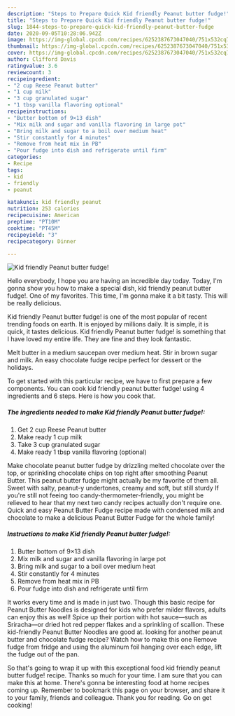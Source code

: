 ```yaml
---
description: "Steps to Prepare Quick Kid friendly Peanut butter fudge!"
title: "Steps to Prepare Quick Kid friendly Peanut butter fudge!"
slug: 1844-steps-to-prepare-quick-kid-friendly-peanut-butter-fudge
date: 2020-09-05T10:28:06.942Z
image: https://img-global.cpcdn.com/recipes/6252387673047040/751x532cq70/kid-friendly-peanut-butter-fudge-recipe-main-photo.jpg
thumbnail: https://img-global.cpcdn.com/recipes/6252387673047040/751x532cq70/kid-friendly-peanut-butter-fudge-recipe-main-photo.jpg
cover: https://img-global.cpcdn.com/recipes/6252387673047040/751x532cq70/kid-friendly-peanut-butter-fudge-recipe-main-photo.jpg
author: Clifford Davis
ratingvalue: 3.6
reviewcount: 3
recipeingredient:
- "2 cup Reese Peanut butter"
- "1 cup milk"
- "3 cup granulated sugar"
- "1 tbsp vanilla flavoring optional"
recipeinstructions:
- "Butter bottom of 9×13 dish"
- "Mix milk and sugar and vanilla flavoring in large pot"
- "Bring milk and sugar to a boil over medium heat"
- "Stir constantly for 4 minutes"
- "Remove from heat mix in PB"
- "Pour fudge into dish and refrigerate until firm"
categories:
- Recipe
tags:
- kid
- friendly
- peanut

katakunci: kid friendly peanut 
nutrition: 253 calories
recipecuisine: American
preptime: "PT10M"
cooktime: "PT45M"
recipeyield: "3"
recipecategory: Dinner

---
```



![Kid friendly Peanut butter fudge!](https://img-global.cpcdn.com/recipes/6252387673047040/751x532cq70/kid-friendly-peanut-butter-fudge-recipe-main-photo.jpg)

Hello everybody, I hope you are having an incredible day today. Today, I'm gonna show you how to make a special dish, kid friendly peanut butter fudge!. One of my favorites. This time, I'm gonna make it a bit tasty. This will be really delicious.

Kid friendly Peanut butter fudge! is one of the most popular of recent trending foods on earth. It is enjoyed by millions daily. It is simple, it is quick, it tastes delicious. Kid friendly Peanut butter fudge! is something that I have loved my entire life. They are fine and they look fantastic.

Melt butter in a medium saucepan over medium heat. Stir in brown sugar and milk. An easy chocolate fudge recipe perfect for dessert or the holidays.


To get started with this particular recipe, we have to first prepare a few components. You can cook kid friendly peanut butter fudge! using 4 ingredients and 6 steps. Here is how you cook that.

<!--inarticleads1-->

##### The ingredients needed to make Kid friendly Peanut butter fudge!:

1. Get 2 cup Reese Peanut butter
1. Make ready 1 cup milk
1. Take 3 cup granulated sugar
1. Make ready 1 tbsp vanilla flavoring (optional)


Make chocolate peanut butter fudge by drizzling melted chocolate over the top, or sprinkling chocolate chips on top right after smoothing Peanut Butter. This peanut butter fudge might actually be my favorite of them all. Sweet with salty, peanut-y undertones, creamy and soft, but still sturdy If you&#39;re still not feeing too candy-thermometer-friendly, you might be relieved to hear that my next two candy recipes actually don&#39;t require one. Quick and easy Peanut Butter Fudge recipe made with condensed milk and chocolate to make a delicious Peanut Butter Fudge for the whole family! 

<!--inarticleads2-->

##### Instructions to make Kid friendly Peanut butter fudge!:

1. Butter bottom of 9×13 dish
1. Mix milk and sugar and vanilla flavoring in large pot
1. Bring milk and sugar to a boil over medium heat
1. Stir constantly for 4 minutes
1. Remove from heat mix in PB
1. Pour fudge into dish and refrigerate until firm


It works every time and is made in just two. Though this basic recipe for Peanut Butter Noodles is designed for kids who prefer milder flavors, adults can enjoy this as well! Spice up their portion with hot sauce—such as Sriracha—or dried hot red pepper flakes and a sprinkling of scallion. These kid-friendly Peanut Butter Noodles are good at. looking for another peanut butter and chocolate fudge recipe? Watch how to make this one Remove fudge from fridge and using the aluminum foil hanging over each edge, lift the fudge out of the pan. 

So that's going to wrap it up with this exceptional food kid friendly peanut butter fudge! recipe. Thanks so much for your time. I am sure that you can make this at home. There's gonna be interesting food at home recipes coming up. Remember to bookmark this page on your browser, and share it to your family, friends and colleague. Thank you for reading. Go on get cooking!
